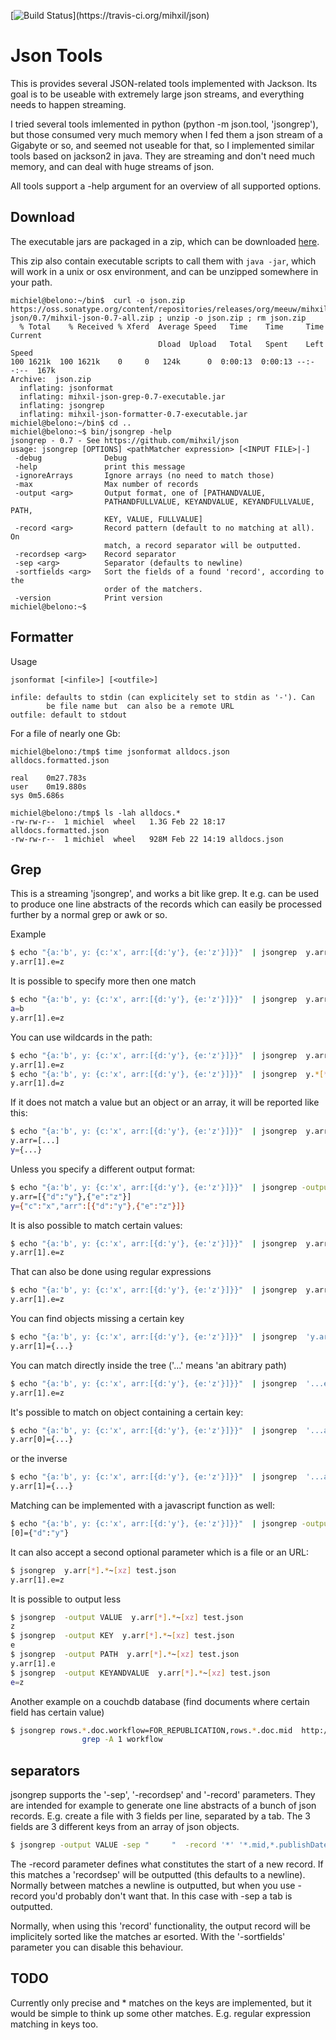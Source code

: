 [![Build Status](https://travis-ci.org/mihxil/json.png?)](https://travis-ci.org/mihxil/json)

Json Tools
==========

This is provides several JSON-related tools implemented with
Jackson. Its goal is to be useable with extremely large json
streams, and everything needs to happen streaming.

I tried several tools imlemented in python (python -m json.tool,
'jsongrep'), but those consumed very much memory when I fed them a
json stream of a Gigabyte or so, and seemed not useable for that, so I implemented similar tools based on
jackson2 in java. They are streaming and don't need much memory, and can deal with huge streams of json.

All tools support a -help argument for an overview of all supported options.

Download
--------
The executable jars are packaged in a zip, which can be downloaded
[here](https://oss.sonatype.org/content/repositories/releases/org/meeuw/mihxil-json/0.7/mihxil-json-0.7-all.zip).

This zip also contain executable scripts to call them with `java -jar`, which will work in a unix or osx environment, and can be unzipped somewhere in your path.
```shell
michiel@belono:~/bin$  curl -o json.zip  https://oss.sonatype.org/content/repositories/releases/org/meeuw/mihxil-json/0.7/mihxil-json-0.7-all.zip ; unzip -o json.zip ; rm json.zip
  % Total    % Received % Xferd  Average Speed   Time    Time     Time  Current
                                 Dload  Upload   Total   Spent    Left  Speed
100 1621k  100 1621k    0     0   124k      0  0:00:13  0:00:13 --:--:--  167k
Archive:  json.zip
  inflating: jsonformat              
  inflating: mihxil-json-grep-0.7-executable.jar  
  inflating: jsongrep                
  inflating: mihxil-json-formatter-0.7-executable.jar  
michiel@belono:~/bin$ cd ..
michiel@belono:~$ bin/jsongrep -help
jsongrep - 0.7 - See https://github.com/mihxil/json
usage: jsongrep [OPTIONS] <pathMatcher expression> [<INPUT FILE>|-]
 -debug              Debug
 -help               print this message
 -ignoreArrays       Ignore arrays (no need to match those)
 -max                Max number of records
 -output <arg>       Output format, one of [PATHANDVALUE,
                     PATHANDFULLVALUE, KEYANDVALUE, KEYANDFULLVALUE, PATH,
                     KEY, VALUE, FULLVALUE]
 -record <arg>       Record pattern (default to no matching at all). On
                     match, a record separator will be outputted.
 -recordsep <arg>    Record separator
 -sep <arg>          Separator (defaults to newline)
 -sortfields <arg>   Sort the fields of a found 'record', according to the
                     order of the matchers.
 -version            Print version
michiel@belono:~$ 
```

Formatter
--------
Usage
```
jsonformat [<infile>] [<outfile>]

infile: defaults to stdin (can explicitely set to stdin as '-'). Can
        be file name but  can also be a remote URL
outfile: default to stdout
```

For a file of nearly one Gb:
```shell
michiel@belono:/tmp$ time jsonformat alldocs.json  alldocs.formatted.json

real	0m27.783s
user	0m19.880s
sys	0m5.686s

michiel@belono:/tmp$ ls -lah alldocs.*
-rw-rw-r--  1 michiel  wheel   1.3G Feb 22 18:17 alldocs.formatted.json
-rw-rw-r--  1 michiel  wheel   928M Feb 22 14:19 alldocs.json
```


Grep
----
This is a streaming 'jsongrep', and works a bit like grep. It e.g. can be used to produce one line abstracts of the records which can easily be processed further by a normal grep or awk or so.



Example
```sh
$ echo "{a:'b', y: {c:'x', arr:[{d:'y'}, {e:'z'}]}}"  | jsongrep  y.arr[1].e
y.arr[1].e=z
```

It is possible to specify more then one match
```sh
$ echo "{a:'b', y: {c:'x', arr:[{d:'y'}, {e:'z'}]}}"  | jsongrep  y.arr[1].e,a
a=b
y.arr[1].e=z
```

You can use wildcards in the path:
```sh
$ echo "{a:'b', y: {c:'x', arr:[{d:'y'}, {e:'z'}]}}"  | jsongrep  y.arr[*].e
y.arr[1].e=z
$ echo "{a:'b', y: {c:'x', arr:[{d:'y'}, {e:'z'}]}}"  | jsongrep  y.*[*].d
y.arr[1].d=z
```

If it does not match a value but an object or an array, it will be reported like this:
```sh
$ echo "{a:'b', y: {c:'x', arr:[{d:'y'}, {e:'z'}]}}"  | jsongrep  y.arr,y
y.arr=[...]
y={...}
```

Unless you specify a different output format:
```sh
$ echo "{a:'b', y: {c:'x', arr:[{d:'y'}, {e:'z'}]}}"  | jsongrep -output PATHANDFULLVALUE y.arr,y
y.arr=[{"d":"y"},{"e":"z"}]
y={"c":"x","arr":[{"d":"y"},{"e":"z"}]}
```


It is also possible to match certain values:
```sh
$ echo "{a:'b', y: {c:'x', arr:[{d:'y'}, {e:'z'}]}}"  | jsongrep  y.arr[*].*=z
y.arr[1].e=z
```

That can also be done using regular expressions
```sh
$ echo "{a:'b', y: {c:'x', arr:[{d:'y'}, {e:'z'}]}}"  | jsongrep  y.arr[*].*~[xz]
y.arr[1].e=z
```

You can find objects missing a certain key
```sh
$ echo "{a:'b', y: {c:'x', arr:[{d:'y'}, {e:'z'}]}}"  | jsongrep  'y.arr[*] ! contains d'
y.arr[1]={...}
```

You can match directly inside the tree ('...' means 'an abitrary path)
```sh
$ echo "{a:'b', y: {c:'x', arr:[{d:'y'}, {e:'z'}]}}"  | jsongrep  '...e'
y.arr[1].e=z
```

It's possible to match on object containing a certain key:
```sh
$ echo "{a:'b', y: {c:'x', arr:[{d:'y'}, {e:'z'}]}}"  | jsongrep  '...arr[*] contains d'
y.arr[0]={...}
```
or the inverse
```sh
$ echo "{a:'b', y: {c:'x', arr:[{d:'y'}, {e:'z'}]}}"  | jsongrep  '...arr[*] ! contains d'
y.arr[1]={...}
```

Matching can be implemented with a javascript function as well:
```sh
$ echo "{a:'b', y: {c:'x', arr:[{d:'y'}, {e:'z'}]}}"  | jsongrep -output KEYANDFULLVALUE '...arr[*] function(doc) { return doc.d == "y"; }'
[0]={"d":"y"}
```


It can also accept a second optional parameter which is a file or an URL:
```sh
$ jsongrep  y.arr[*].*~[xz] test.json
y.arr[1].e=z
```

It is possible to output less
```sh
$ jsongrep  -output VALUE  y.arr[*].*~[xz] test.json
z
$ jsongrep  -output KEY  y.arr[*].*~[xz] test.json
e
$ jsongrep  -output PATH  y.arr[*].*~[xz] test.json
y.arr[1].e
$ jsongrep  -output KEYANDVALUE  y.arr[*].*~[xz] test.json
e=z
```

Another example on a couchdb database (find documents where certain field has certain value)
```sh
$ jsongrep rows.*.doc.workflow=FOR_REPUBLICATION,rows.*.doc.mid  http://couchdbhost/database/_all_docs?include_docs=true  |
                grep -A 1 workflow
```
separators
----------
jsongrep supports the '-sep', '-recordsep' and '-record' parameters. They are intended for example to generate one line abstracts of a bunch of json records.
E.g. create a file with 3 fields per line, separated by a tab. The 3 fields are 3 different keys from an array of json objects.
```sh
$ jsongrep -output VALUE -sep "     "  -record '*' '*.mid,*.publishDate,*.lastModified'  es.all.json  | sort > es.txt
```
The -record parameter defines what constitutes the start of a new record. If this matches a 'recordsep' will be outputted (this defaults to a newline).
Normally between matches a newline is outputted, but when you use -record you'd probably don't want that. In this case with -sep a tab is outputted. 

Normally, when using this 'record' functionality, the output record will be implicitely sorted like the matches ar esorted. With the '-sortfields' parameter you can disable this behaviour.



TODO
----
Currently only precise and * matches on the keys are implemented, but it would be simple to think up
some other matches. E.g. regular expression matching in keys too.
